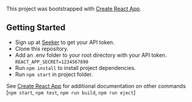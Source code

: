 This project was bootstrapped with [Create React App](https://github.com/facebookincubator/create-react-app).

## Getting Started 
- Sign up at [Seeker](https://seeker.company/) to get your API token. 
- Clone this repository. 
- Add an .env folder to your root directory with your API token. 
    `REACT_APP_SECRET=1234567890`
- Run `npm install` to install project dependencies.
- Run `npm start` in project folder. 

See [Create React App](https://github.com/facebookincubator/create-react-app/blob/master/packages/react-scripts/template/README.md) for additional documentation on other commands [`npm start`, `npm test`, `npm run build`, `npm run eject`]

